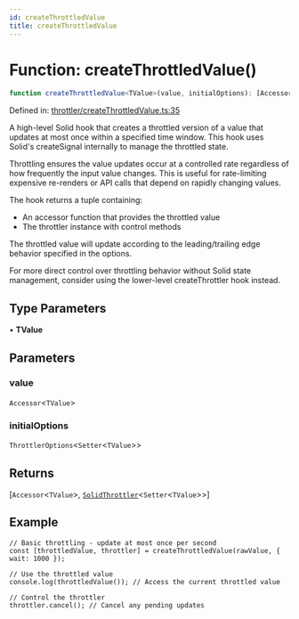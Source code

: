 ```yaml
---
id: createThrottledValue
title: createThrottledValue
---
```


<!-- DO NOT EDIT: this page is autogenerated from the type comments -->

# Function: createThrottledValue()

```ts
function createThrottledValue<TValue>(value, initialOptions): [Accessor<TValue>, SolidThrottler<Setter<TValue>>]
```

Defined in: [throttler/createThrottledValue.ts:35](https://github.com/tanstack/pacer/blob/main/packages/solid-pacer/src/throttler/createThrottledValue.ts#L35)

A high-level Solid hook that creates a throttled version of a value that updates at most once within a specified time window.
This hook uses Solid's createSignal internally to manage the throttled state.

Throttling ensures the value updates occur at a controlled rate regardless of how frequently the input value changes.
This is useful for rate-limiting expensive re-renders or API calls that depend on rapidly changing values.

The hook returns a tuple containing:
- An accessor function that provides the throttled value
- The throttler instance with control methods

The throttled value will update according to the leading/trailing edge behavior specified in the options.

For more direct control over throttling behavior without Solid state management,
consider using the lower-level createThrottler hook instead.

## Type Parameters

• **TValue**

## Parameters

### value

`Accessor`\<`TValue`\>

### initialOptions

`ThrottlerOptions`\<`Setter`\<`TValue`\>\>

## Returns

\[`Accessor`\<`TValue`\>, [`SolidThrottler`](../../interfaces/solidthrottler.md)\<`Setter`\<`TValue`\>\>\]

## Example

```tsx
// Basic throttling - update at most once per second
const [throttledValue, throttler] = createThrottledValue(rawValue, { wait: 1000 });

// Use the throttled value
console.log(throttledValue()); // Access the current throttled value

// Control the throttler
throttler.cancel(); // Cancel any pending updates
```
